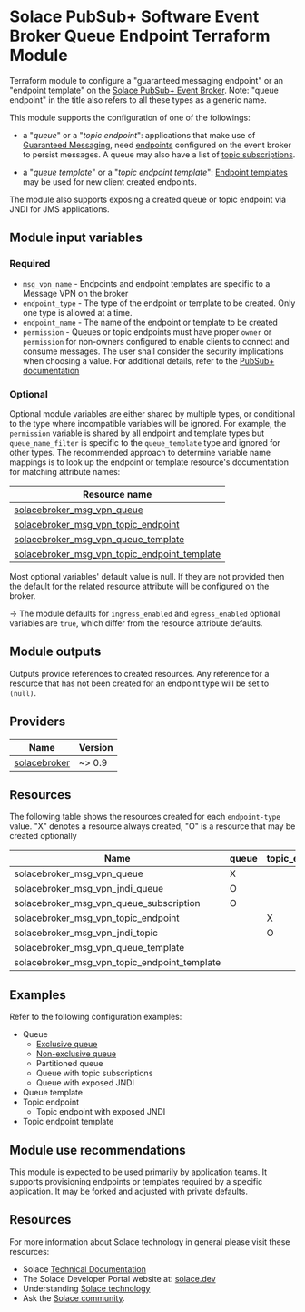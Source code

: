 # Solace PubSub+ Software Event Broker Queue Endpoint Terraform Module

Terraform module to configure a "guaranteed messaging endpoint" or an "endpoint template" on the [Solace PubSub+ Event Broker](https://solace.com/products/event-broker/). Note: "queue endpoint" in the title also refers to all these types as a generic name. 

This module supports the configuration of one of the followings:

- a "_queue_" or a "_topic endpoint_": applications that make use of [Guaranteed Messaging](https://docs.solace.com/Messaging/Guaranteed-Msg/Guaranteed-Messages.htm), need [endpoints](https://docs.solace.com/Messaging/Guaranteed-Msg/Endpoints.htm) configured on the event broker to persist messages. A queue may also have a list of [topic subscriptions](https://docs.solace.com/API/API-Developer-Guide/Adding-Topic-Subscriptio.htm).

- a "_queue template_" or a "_topic endpoint template_": [Endpoint templates](https://docs.solace.com/Messaging/Guaranteed-Msg/Endpoint-Templates.htm?Highlight=Endpoint%20templates) may be used for new client created endpoints.

The module also supports exposing a created queue or topic endpoint via JNDI for JMS applications.

## Module input variables

### Required

* `msg_vpn_name` - Endpoints and endpoint templates are specific to a Message VPN on the broker
* `endpoint_type` - The type of the endpoint or template to be created. Only one type is allowed at a time.
* `endpoint_name` - The name of the endpoint or template to be created
* `permission` - Queues or topic endpoints must have proper `owner` or `permission` for non-owners configured to enable clients to connect and consume messages. The user shall consider the security implications when choosing a value. For additional details, refer to the [PubSub+ documentation](https://docs.solace.com/Messaging/Guaranteed-Msg/Configuring-Queues.htm#Configuring_Permissions_for_Non-Owner_Clients_..57)


### Optional

Optional module variables are either shared by multiple types, or conditional to the type where incompatible variables will be ignored. For example, the `permission` variable is shared by all endpoint and template types but `queue_name_filter` is specific to the `queue_template` type and ignored for other types. The recommended approach to determine variable name mappings is to look up the endpoint or template resource's documentation for matching attribute names:

| Resource name |
|---------------|
|[solacebroker_msg_vpn_queue](https://registry.terraform.io/providers/SolaceProducts/solacebroker/latest/docs/resources/msg_vpn_queue#optional)|
|[solacebroker_msg_vpn_topic_endpoint](https://registry.terraform.io/providers/SolaceProducts/solacebroker/latest/docs/resources/msg_vpn_topic_endpoint#optional)|
|[solacebroker_msg_vpn_queue_template](https://registry.terraform.io/providers/SolaceProducts/solacebroker/latest/docs/resources/msg_vpn_queue_template#optional)|
|[solacebroker_msg_vpn_topic_endpoint_template](https://registry.terraform.io/providers/SolaceProducts/solacebroker/latest/docs/resources/msg_vpn_topic_endpoint_template#optional)|

Most optional variables' default value is null. If they are not provided then the default for the related resource attribute will be configured on the broker.

-> The module defaults for `ingress_enabled` and `egress_enabled` optional variables are `true`, which differ from the resource attribute defaults.

## Module outputs

Outputs provide references to created resources. Any reference for a resource that has not been created for an endpoint type will be set to `(null)`.

## Providers

| Name | Version |
|------|---------|
| <a name="provider_solacebroker"></a> [solacebroker](#provider\_solacebroker) | ~> 0.9 |

## Resources

The following table shows the resources created for each `endpoint-type` value. "X" denotes a resource always created, "O" is a resource that may be created optionally  

| Name | queue | topic_endpoint | queue_template | topic_endpoint_template |
|------|------|------|------|------|
| solacebroker_msg_vpn_queue | X | | | |
| solacebroker_msg_vpn_jndi_queue | O | | | |
| solacebroker_msg_vpn_queue_subscription | O | | | |
| solacebroker_msg_vpn_topic_endpoint | | X | | |
| solacebroker_msg_vpn_jndi_topic | | O | | |
| solacebroker_msg_vpn_queue_template | | | X | |
| solacebroker_msg_vpn_topic_endpoint_template | | | | X |

## Examples

Refer to the following configuration examples:

- Queue
    - [Exclusive queue](examples/exclusive-queue)
    - [Non-exclusive queue](examples/non-exclusive-queue)
    - Partitioned queue
    - Queue with topic subscriptions
    - Queue with exposed JNDI
- Queue template
- Topic endpoint
    - Topic endpoint with exposed JNDI
- Topic endpoint template

## Module use recommendations

This module is expected to be used primarily by application teams. It supports provisioning endpoints or templates required by a specific application. It may be forked and adjusted with private defaults.

## Resources

For more information about Solace technology in general please visit these resources:

- Solace [Technical Documentation](https://docs.solace.com/)
- The Solace Developer Portal website at: [solace.dev](//solace.dev/)
- Understanding [Solace technology](//solace.com/products/platform/)
- Ask the [Solace community](//dev.solace.com/community/).
